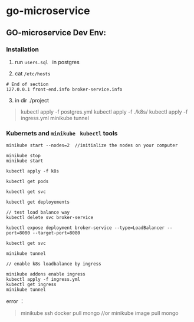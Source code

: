 # go-microservice


## GO-microservice Dev Env:

### Installation 

1. run `users.sql ` in postgres


2. cat `/etc/hosts` 

```
# End of section
127.0.0.1 front-end.info broker-service.info
```

3. in dir ./project

>kubectl apply -f postgres.yml
>kubectl apply -f ./k8s/
>kubectl apply -f ingress.yml
>minikube tunnel 



###  Kubernets and  `minikube ` `kubectl` tools

```
minikube start --nodes=2  //initialize the nodes on your computer

minikube stop 
minikube start 

kubectl apply -f k8s

kubectl get pods

kubectl get svc

kubectl get deployements

// test load balance way
kubectl delete svc broker-service

kubectl expose deployment broker-service --type=LoadBalancer --port=8080 --target-port=8080

kubectl get svc

minikube tunnel

// enable k8s loadbalance by ingress

minikube addons enable ingress
kubectl apply -f ingress.yml
kubectl get ingress
minikube tunnel
```

error ：

> minikube ssh docker pull mongo
//or
> minikube image pull mongo


